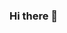 ### Hi there 👋

<!--
**madhusudan8/madhusudan8** is a ✨ _special_ ✨ repository because its `README.md` (this file) appears on your GitHub profile.

Here are some ideas to get you started:

👂 My name is Madhusuda Panigrahi
👩 Pronouns: He/Him
🔭 I’m currently working as a Software Developer
🌱 I’m currently learning Next.js
🤔 I’m looking for help with ...
💬 Ask me about Frontend Technologies
📫 How to reach me: [My Portfolio] (https://madhu-sudan-portfolio.vercel.app/)
❤️ I love to play FPS games
-->
